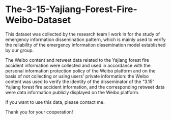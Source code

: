 # The-3-15-Yajiang-Forest-Fire-Weibo-Dataset

This dataset was collected by the research team I work in for the study of emergency information dissemination pattern, which is mainly used to verify the reliability of the emergency information dissemination model established by our group.

The Weibo content and retweet data related to the Yajiang forest fire accident information were collected and used in accordance with the personal information protection policy of the Weibo platform and on the basis of not collecting or using users' private information: the Weibo content was used to verify the identity of the disseminator of the “3.15” Yajiang forest fire accident information, and the corresponding retweet data were data information publicly displayed on the Weibo platform.

If you want to use this data, please contact me.

Thank you for your cooperation!
